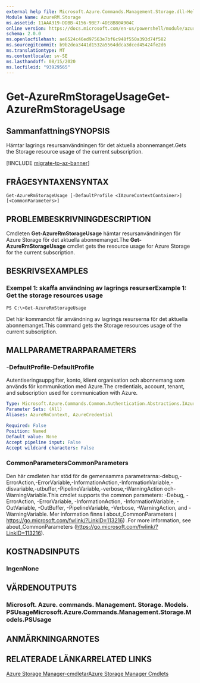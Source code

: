 ```yaml
---
external help file: Microsoft.Azure.Commands.Management.Storage.dll-Help.xml
Module Name: AzureRM.Storage
ms.assetid: 11AAA319-DDBB-4156-9BE7-4DE8B80A904C
online version: https://docs.microsoft.com/en-us/powershell/module/azurerm.storage/get-azurermstorageusage
schema: 2.0.0
ms.openlocfilehash: ae6524c46ed97563e7bf6c948f550a393d74f582
ms.sourcegitcommit: b9b2dea3441d1532a5564ddca3dced45424fe2d6
ms.translationtype: MT
ms.contentlocale: sv-SE
ms.lasthandoff: 08/15/2020
ms.locfileid: "93929565"
---
```

# <span data-ttu-id="315d7-101">Get-AzureRmStorageUsage</span><span class="sxs-lookup"><span data-stu-id="315d7-101">Get-AzureRmStorageUsage</span></span>

## <span data-ttu-id="315d7-102">Sammanfattning</span><span class="sxs-lookup"><span data-stu-id="315d7-102">SYNOPSIS</span></span>
<span data-ttu-id="315d7-103">Hämtar lagrings resursanvändningen för det aktuella abonnemanget.</span><span class="sxs-lookup"><span data-stu-id="315d7-103">Gets the Storage resource usage of the current subscription.</span></span>

[!INCLUDE [migrate-to-az-banner](../../includes/migrate-to-az-banner.md)]

## <span data-ttu-id="315d7-104">FRÅGESYNTAXEN</span><span class="sxs-lookup"><span data-stu-id="315d7-104">SYNTAX</span></span>

```
Get-AzureRmStorageUsage [-DefaultProfile <IAzureContextContainer>] [<CommonParameters>]
```

## <span data-ttu-id="315d7-105">PROBLEMBESKRIVNING</span><span class="sxs-lookup"><span data-stu-id="315d7-105">DESCRIPTION</span></span>
<span data-ttu-id="315d7-106">Cmdleten **Get-AzureRmStorageUsage** hämtar resursanvändningen för Azure Storage för det aktuella abonnemanget.</span><span class="sxs-lookup"><span data-stu-id="315d7-106">The **Get-AzureRmStorageUsage** cmdlet gets the resource usage for Azure Storage for the current subscription.</span></span>

## <span data-ttu-id="315d7-107">BESKRIVS</span><span class="sxs-lookup"><span data-stu-id="315d7-107">EXAMPLES</span></span>

### <span data-ttu-id="315d7-108">Exempel 1: skaffa användning av lagrings resurser</span><span class="sxs-lookup"><span data-stu-id="315d7-108">Example 1: Get the storage resources usage</span></span>
```
PS C:\>Get-AzureRmStorageUsage
```

<span data-ttu-id="315d7-109">Det här kommandot får användning av lagrings resurserna för det aktuella abonnemanget.</span><span class="sxs-lookup"><span data-stu-id="315d7-109">This command gets the Storage resources usage of the current subscription.</span></span>

## <span data-ttu-id="315d7-110">MALLPARAMETRAR</span><span class="sxs-lookup"><span data-stu-id="315d7-110">PARAMETERS</span></span>

### <span data-ttu-id="315d7-111">-DefaultProfile</span><span class="sxs-lookup"><span data-stu-id="315d7-111">-DefaultProfile</span></span>
<span data-ttu-id="315d7-112">Autentiseringsuppgifter, konto, klient organisation och abonnemang som används för kommunikation med Azure.</span><span class="sxs-lookup"><span data-stu-id="315d7-112">The credentials, account, tenant, and subscription used for communication with Azure.</span></span>

```yaml
Type: Microsoft.Azure.Commands.Common.Authentication.Abstractions.IAzureContextContainer
Parameter Sets: (All)
Aliases: AzureRmContext, AzureCredential

Required: False
Position: Named
Default value: None
Accept pipeline input: False
Accept wildcard characters: False
```

### <span data-ttu-id="315d7-113">CommonParameters</span><span class="sxs-lookup"><span data-stu-id="315d7-113">CommonParameters</span></span>
<span data-ttu-id="315d7-114">Den här cmdleten har stöd för de gemensamma parametrarna:-debug,-ErrorAction,-ErrorVariable,-InformationAction,-InformationVariable,-disvariable,-utbuffer,-PipelineVariable,-verbose,-WarningAction och-WarningVariable.</span><span class="sxs-lookup"><span data-stu-id="315d7-114">This cmdlet supports the common parameters: -Debug, -ErrorAction, -ErrorVariable, -InformationAction, -InformationVariable, -OutVariable, -OutBuffer, -PipelineVariable, -Verbose, -WarningAction, and -WarningVariable.</span></span> <span data-ttu-id="315d7-115">Mer information finns i about_CommonParameters ( https://go.microsoft.com/fwlink/?LinkID=113216) .</span><span class="sxs-lookup"><span data-stu-id="315d7-115">For more information, see about_CommonParameters (https://go.microsoft.com/fwlink/?LinkID=113216).</span></span>

## <span data-ttu-id="315d7-116">KOSTNADS</span><span class="sxs-lookup"><span data-stu-id="315d7-116">INPUTS</span></span>

### <span data-ttu-id="315d7-117">Ingen</span><span class="sxs-lookup"><span data-stu-id="315d7-117">None</span></span>

## <span data-ttu-id="315d7-118">VÄRDEN</span><span class="sxs-lookup"><span data-stu-id="315d7-118">OUTPUTS</span></span>

### <span data-ttu-id="315d7-119">Microsoft. Azure. commands. Management. Storage. Models. PSUsage</span><span class="sxs-lookup"><span data-stu-id="315d7-119">Microsoft.Azure.Commands.Management.Storage.Models.PSUsage</span></span>

## <span data-ttu-id="315d7-120">ANMÄRKNINGAR</span><span class="sxs-lookup"><span data-stu-id="315d7-120">NOTES</span></span>

## <span data-ttu-id="315d7-121">RELATERADE LÄNKAR</span><span class="sxs-lookup"><span data-stu-id="315d7-121">RELATED LINKS</span></span>

[<span data-ttu-id="315d7-122">Azure Storage Manager-cmdletar</span><span class="sxs-lookup"><span data-stu-id="315d7-122">Azure Storage Manager Cmdlets</span></span>](./AzureRM.Storage.md)


